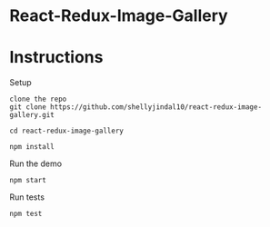 # React-Redux-Image-Gallery

# Instructions

Setup

```
clone the repo
git clone https://github.com/shellyjindal10/react-redux-image-gallery.git

cd react-redux-image-gallery

npm install
```

Run the demo

```
npm start
```

Run tests

```
npm test
```